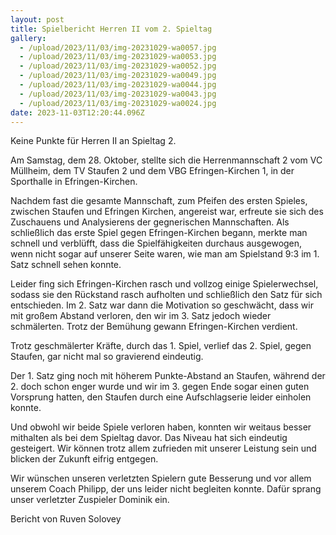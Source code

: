 ```yaml
---
layout: post
title: Spielbericht Herren II vom 2. Spieltag
gallery:
  - /upload/2023/11/03/img-20231029-wa0057.jpg
  - /upload/2023/11/03/img-20231029-wa0053.jpg
  - /upload/2023/11/03/img-20231029-wa0052.jpg
  - /upload/2023/11/03/img-20231029-wa0049.jpg
  - /upload/2023/11/03/img-20231029-wa0044.jpg
  - /upload/2023/11/03/img-20231029-wa0043.jpg
  - /upload/2023/11/03/img-20231029-wa0024.jpg
date: 2023-11-03T12:20:44.096Z
---
```


Keine Punkte für Herren II an Spieltag 2. 

Am Samstag, dem 28. Oktober, stellte sich die Herrenmannschaft 2 vom VC Müllheim, dem TV Staufen 2 und dem VBG Efringen-Kirchen 1, in der Sporthalle in Efringen-Kirchen.

Nachdem fast die gesamte Mannschaft, zum Pfeifen des ersten Spieles, zwischen Staufen und Efringen Kirchen, angereist war, erfreute sie sich des Zuschauens und Analysierens der gegnerischen Mannschaften. Als schließlich das erste Spiel gegen Efringen-Kirchen begann, merkte man schnell und verblüfft, dass die Spielfähigkeiten durchaus ausgewogen, wenn nicht sogar auf unserer Seite waren, wie man am Spielstand 9:3 im 1. Satz schnell sehen konnte.

Leider fing sich Efringen-Kirchen rasch und vollzog einige Spielerwechsel, sodass sie den Rückstand rasch aufholten und schließlich den Satz für sich entschieden. Im 2. Satz war dann die Motivation so geschwächt, dass wir mit großem Abstand verloren, den wir im 3. Satz jedoch wieder schmälerten. Trotz der Bemühung gewann Efringen-Kirchen verdient.

Trotz geschmälerter Kräfte, durch das 1. Spiel, verlief das 2. Spiel, gegen Staufen, gar nicht mal so gravierend eindeutig.

Der 1. Satz ging noch mit höherem Punkte-Abstand an Staufen, während der 2. doch schon enger wurde und wir im 3. gegen Ende sogar einen guten Vorsprung hatten, den Staufen durch eine Aufschlagserie leider einholen konnte.

Und obwohl wir beide Spiele verloren haben, konnten wir weitaus besser mithalten als bei dem Spieltag davor. Das Niveau hat sich eindeutig gesteigert. Wir können trotz allem zufrieden mit unserer Leistung sein und blicken der Zukunft eifrig entgegen.

Wir wünschen unseren verletzten Spielern gute Besserung und vor allem unserem Coach Philipp, der uns leider nicht begleiten konnte. Dafür sprang unser verletzter Zuspieler Dominik ein. 

Bericht von Ruven Solovey
